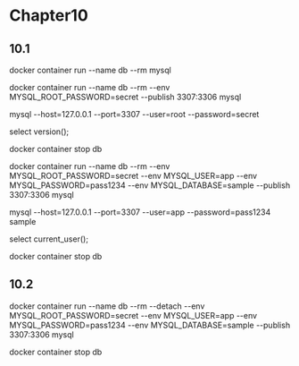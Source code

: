 # Chapter10

## 10.1

docker container run --name db --rm mysql

docker container run --name db --rm --env MYSQL_ROOT_PASSWORD=secret --publish 3307:3306 mysql

mysql --host=127.0.0.1 --port=3307 --user=root --password=secret

select version();

docker container stop db

docker container run --name db --rm --env MYSQL_ROOT_PASSWORD=secret --env MYSQL_USER=app --env MYSQL_PASSWORD=pass1234 --env MYSQL_DATABASE=sample --publish 3307:3306 mysql

mysql --host=127.0.0.1 --port=3307 --user=app --password=pass1234 sample

select current_user();

docker container stop db

## 10.2

docker container run --name db --rm --detach --env MYSQL_ROOT_PASSWORD=secret --env MYSQL_USER=app --env MYSQL_PASSWORD=pass1234 --env MYSQL_DATABASE=sample --publish 3307:3306 mysql

docker container stop db
